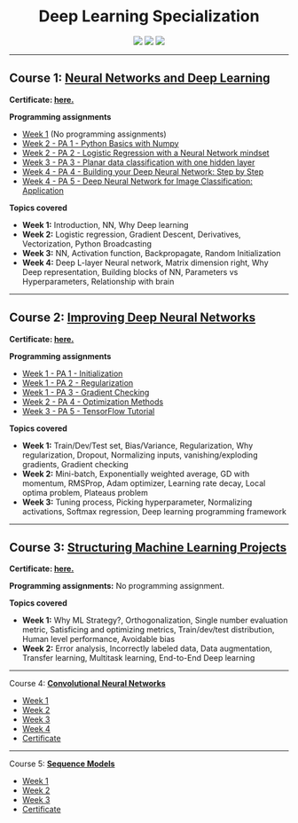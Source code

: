 <h1 align=center>Deep Learning Specialization</h1>

<p align=center>
	<a href="https://www.deeplearning.ai/"><img src="https://img.shields.io/badge/Offered%20By-deeplearning.ai-2a73cc?style=for-the-badge"></a>
	<a href="https://www.coursera.org/instructor/andrewng"><img src="https://img.shields.io/badge/Instructor-Andrew%20Ng-2a73cc?style=for-the-badge"></a>
	<a href="https://www.coursera.org/specializations/deep-learning"><img src="https://img.shields.io/badge/Platform-Coursera-2a73cc?style=for-the-badge&logo=coursera&logoColor=white"></a>
</p>

---

## Course 1: **[Neural Networks and Deep Learning](C1-Neural-Network-and-Deep-Learning)**

**Certificate: [here.](C1-Neural-Network-and-Deep-Learning/Certificate.pdf)**

**Programming assignments**
- [Week 1]() (No programming assignments)
- [Week 2 - PA 1 - Python Basics with Numpy](C1-Neural-Network-and-Deep-Learning/week-2/W2A1/)
- [Week 2 - PA 2 - Logistic Regression with a Neural Network mindset](C1-Neural-Network-and-Deep-Learning/week-2/W2A2/)
- [Week 3 - PA 3 - Planar data classification with one hidden layer](C1-Neural-Network-and-Deep-Learning/week-3/W3A1/)
- [Week 4 - PA 4 - Building your Deep Neural Network: Step by Step](C1-Neural-Network-and-Deep-Learning/week-4/W4A1/)
- [Week 4 - PA 5 - Deep Neural Network for Image Classification: Application](C1-Neural-Network-and-Deep-Learning/week-4/W4A2/)

**Topics covered**
- **Week 1:** Introduction, NN, Why Deep learning
- **Week 2:** Logistic regression, Gradient Descent, Derivatives, Vectorization, Python Broadcasting
- **Week 3:** NN, Activation function, Backpropagate, Random Initialization
- **Week 4:** Deep L-layer Neural network, Matrix dimension right, Why Deep representation, Building blocks of NN, Parameters vs Hyperparameters, Relationship with brain

---

## Course 2: **[Improving Deep Neural Networks](C2-Improving-Deep-Neural-Networks)**

**Certificate: [here.](C2-Improving-Deep-Neural-Networks/Certificate.pdf)**

**Programming assignments**
- [Week 1 - PA 1 - Initialization](C2-Improving-Deep-Neural-Networks/week-1/W1A1/)
- [Week 1 - PA 2 - Regularization](C2-Improving-Deep-Neural-Networks/week-1/W1A2/)
- [Week 1 - PA 3 - Gradient Checking](C2-Improving-Deep-Neural-Networks/week-1/W1A3/)
- [Week 2 - PA 4 - Optimization Methods](C2-Improving-Deep-Neural-Networks/week-2/W2A1/)
- [Week 3 - PA 5 - TensorFlow Tutorial](C2-Improving-Deep-Neural-Networks/week-3/W3A1/)

**Topics covered**
- **Week 1:** Train/Dev/Test set, Bias/Variance, Regularization, Why regularization, Dropout, Normalizing inputs, vanishing/exploding gradients, Gradient checking
- **Week 2:** Mini-batch, Exponentially weighted average, GD with momentum, RMSProp, Adam optimizer, Learning rate decay, Local optima problem, Plateaus problem
- **Week 3:** Tuning process, Picking hyperparameter, Normalizing activations, Softmax regression, Deep learning programming framework 


---

## Course 3: **[Structuring Machine Learning Projects](C3-Structuring-Machine-Learning-Project)**

**Certificate: [here.](C3-Structuring-Machine-Learning-Project/Certificate.pdf)**

**Programming assignments:** No programming assignment.

**Topics covered**
- **Week 1:** Why ML Strategy?, Orthogonalization, Single number evaluation metric, Satisficing and optimizing metrics, Train/dev/test distribution, Human level performance, Avoidable bias
- **Week 2:** Error analysis, Incorrectly labeled data, Data augmentation, Transfer learning, Multitask learning, End-to-End Deep learning


---

Course 4: **[Convolutional Neural Networks](Convolutional-Neural-Networks)**
   - [Week 1](Convolutional-Neural-Networks/Week-1)
   - [Week 2](Convolutional-Neural-Networks/Week-2)
   - [Week 3](Convolutional-Neural-Networks/Week-3)
   - [Week 4](Convolutional-Neural-Networks/Week-4)
   - [Certificate](Convolutional-Neural-Networks/Certificate.pdf)

---

Course 5: **[Sequence Models](Sequence-Models)**
   - [Week 1](Sequence-Models/Week-1)
   - [Week 2](Sequence-Models/Week-2)
   - [Week 3](Sequence-Models/Week-3)
   - [Certificate](Sequence-Models/Certificate.pdf)
